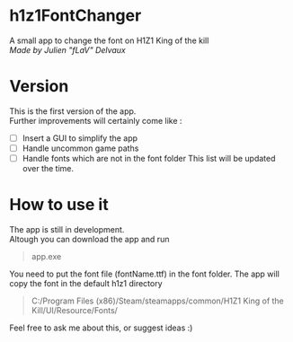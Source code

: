 # h1z1FontChanger
A small app to change the font on H1Z1 King of the kill  
*Made by Julien "fLaV" Delvaux*


# Version
This is the first version of the app.  
Further improvements will certainly come like :

- [ ] Insert a GUI to simplify the app
- [ ] Handle uncommon game paths
- [ ] Handle fonts which are not in the font folder
This list will be updated over the time.

# How to use it
The app is still in development.  
Altough you can download the app and run 
> app.exe

You need to put the font file (fontName.ttf) in the font folder.
The app will copy the font in the default h1z1 directory 
> C:/Program Files (x86)/Steam/steamapps/common/H1Z1 King of the Kill/UI/Resource/Fonts/

Feel free to ask me about this, or suggest ideas :)
